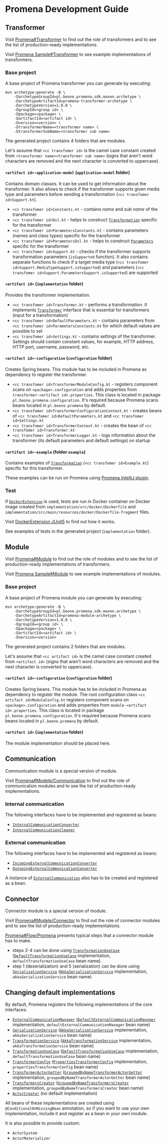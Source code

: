 # Promena Development Guide
## Transformer
Visit [Promena#Transformer](./README.md#transformer) to find out the role of transformers and to see the list of production-ready implementations. 

Visit [Promena Sample#Transformer](https://github.com/BeOne-PL/promena-sample#transformer) to see example implementations of transformers. 

### Base project
A base project of Promena transformer you can generate by executing: 
```
mvn archetype:generate -B \
    -DarchetypeGroupId=pl.beone.promena.sdk.maven.archetype \
    -DarchetypeArtifactId=promena-transformer-archetype \
    -DarchetypeVersion=1.0.0 \
    -DgroupId=<group id> \
    -Dpackage=<package> \
    -DartifactId=<artifact id> \
    -Dversion=<version> \
    -DtransformerName=<transformer name> \
    -DtransformerSubName=<transformer sub name>
```

The generated project contains 4 folders that are modules.

Let's assume that `<cc transfomer id>` is the camel case constant created from `<transformer name><transformer sub name>` (signs that aren't word characters are removed and the next character is converted to uppercase).

#### `<artifact id>-application-model` (`application-model` folder)
Contains domain classes. It can be used to get information about the transformer. It also allows to check if the transformer supports given media type and parameters before sending a transformation (`<cc transfomer id>Support.kt`). 
* `<cc transfomer id>Constants.kt` - contains *name* and *sub name* of the transformer
* `<cc transfomer id>Dsl.kt` - helps to construct [`Transformation`](./base/promena-transformer/contract/src/main/kotlin/pl/beone/promena/transformer/contract/transformation/Transformation.kt) specific for the transformer
* `<cc transfomer id>ParametersConstants.kt` - contains parameters (names and class types) specific for the transformer
* `<cc transfomer id>ParametersDsl.kt` - helps to construct [`Parameters`](./base/promena-transformer/contract/src/main/kotlin/pl/beone/promena/transformer/contract/model/Parameters.kt) specific for the transformer
* `<cc transfomer id>Support.kt` - checks if the transformer supports transformation parameters (`isSupported` function). It also contains separate functions to check if a target media type (`<cc transfomer id>Support.MediaTypeSupport.isSupported`) and parameters (`<cc transfomer id>Support.ParametersSupport.isSupported`) are supported

#### `<artifact id>` (`implementation` folder)
Provides the transformer implementation.
* `<cc transfomer id>Transformer.kt` - performs a transformation. It implements [`Transformer`](./base/promena-transformer/contract/src/main/kotlin/pl/beone/promena/transformer/contract/Transformer.kt) interface that is essential for transformers (input for a transformation)
* `<cc transfomer id>DefaultParameters.kt` - contains parameters from `<cc transfomer id>ParametersConstants.kt` for which default values are possible to set
* `<cc transfomer id>Settings.kt` - contains settings of the transformer. Settings should contain constant values, for example, HTTP address, HTTP port, username, password, etc.

#### `<artifact id>-configuration` (`configuration` folder)
Creates Spring beans. This module has to be included in Promena as dependency to register the transformer. 
* `<cc transfomer id>TransformerModuleConfig.kt` - registers component scans on `<package>.configuration` and adds properties from `transformer-<artifact id>.properties`. This class is located in package `pl.beone.promena.configuration`. It's required because Promena scans beans located in `pl.beone.promena` by default.
* `<cc transfomer id>TransformerConfigurationContext.kt` - creates beans of `<cc transfomer id>DefaultParameters.kt` and `<cc transfomer id>Settings.kt`
* `<cc transfomer id>TransformerContext.kt` - creates the bean of `<cc transfomer id>Transformer.kt`
* `<cc transfomer id>TransformerLogger.kt` - logs information about the transformer (its default parameters and default settings) on startup

#### `<artifact id>-example` (folder `example`)
Contains examples of [`Transformation`](./base/promena-transformer/contract/src/main/kotlin/pl/beone/promena/transformer/contract/transformation/Transformation.kt) (`<cc transfomer id>Example.kt`) specific for this transformer. 

These examples can be run on Promena using [Promena IntelliJ plugin](./README.md#intellij-plugin).

### Test
If [`DockerExtension`](https://github.com/BeOne-PL/lib-docker-extension-junit5/blob/master/src/main/kotlin/pl/beone/lib/junit/jupiter/external/DockerExtension.kt) is used, tests are run in Docker container on Docker image created from `implementation/src/docker/Dockerfile` and `implementation/src/main/resources/docker/Dockerfile-fragment` files.
  
Visit [DockerExtension JUnit5](https://github.com/BeOne-PL/lib-docker-extension-junit5) to find out how it works.
 
See examples of tests in the generated project (`implementation` folder).

## Module
Visit [Promena#Module](./README.md#module) to find out the role of modules and to see the list of production-ready implementations of transformers. 

Visit [Promena Sample#Module](https://github.com/BeOne-PL/promena-sample#module) to see example implementations of modules. 

### Base project
A base project of Promena module you can generate by executing: 
```
mvn archetype:generate -B \
    -DarchetypeGroupId=pl.beone.promena.sdk.maven.archetype \
    -DarchetypeArtifactId=promena-module-archetype \
    -DarchetypeVersion=1.0.0 \
    -DgroupId=<group id> \
    -Dpackage=<package> \
    -DartifactId=<artifact id> \
    -Dversion=<version>
```

The generated project contains 2 folders that are modules.

Let's assume that `<cc artifact id>` is the camel case constant created from `<artifact id>` (signs that aren't word characters are removed and the next character is converted to uppercase).

#### `<artifact id>-configuration` (`configuration` folder)
Creates Spring beans. This module has to be included in Promena as dependency to register the module. The root configuration class `<cc artifact id>ModuleConfig.kt` registers component scans on `<package>.configuration` and adds properties from `module-<artifact id>.properties`. This class is located in package `pl.beone.promena.configuration`. It's required because Promena scans beans located in `pl.beone.promena` by default.
 
#### `<artifact id>` (`implementation` folder) 
The module implementation should be placed here.

## Communication
Communication module is a special version of module.

Visit [Promena#Modele/Communication](./README.md#communication) to find out the role of communication modules and to see the list of production-ready implementations. 

### Internal communication
The following interfaces have to be implemented and registered as beans:
* [`InternalCommunicationConverter`](./base/promena-core/contract/contract/src/main/kotlin/pl/beone/promena/core/contract/communication/internal/InternalCommunicationConverter.kt) 
* [`InternalCommunicationCleaner`](./base/promena-core/contract/contract/src/main/kotlin/pl/beone/promena/core/contract/communication/internal/InternalCommunicationCleaner.kt)

### External communication
The following interfaces have to be implemented and registered as beans:
* [`IncomingExternalCommunicationConverter`](./base/promena-core/contract/contract/src/main/kotlin/pl/beone/promena/core/contract/communication/external/IncomingExternalCommunicationConverter.kt)
* [`OutgoingExternalCommunicationConverter`](./base/promena-core/contract/contract/src/main/kotlin/pl/beone/promena/core/contract/communication/external/OutgoingExternalCommunicationConverter.kt)

A instance of [`ExternalCommunication`](./base/promena-core/contract/contract/src/main/kotlin/pl/beone/promena/core/contract/communication/external/manager/ExternalCommunication.kt) also has to be created and registered as a bean.

## Connector
Connector module is a special version of module.

Visit [Promena#Modele/Connector](./README.md#connector) to find out the role of connector modules and to see the list of production-ready implementations. 

[Promena#Flow/Promena](./README.md#promena) presents typical steps that a connector module has to make.
* steps 2-4 can be done using [`TransformationUseCase`](./base/promena-core/contract/contract/src/main/kotlin/pl/beone/promena/core/contract/transformation/TransformationUseCase.kt) ([`DefaultTransformationUseCase`](./base/promena-core/use-case/src/main/kotlin/pl/beone/promena/core/usecase/transformation/DefaultTransformationUseCase.kt) implementation, `defaultTransformationUseCase` bean name).
* step 1 (deserialization) and 5 (serialization) can be done using [`SerializationService`](./base/promena-core/contract/contract/src/main/kotlin/pl/beone/promena/core/contract/serialization/SerializationService.kt) ([`AkkaSerializationService`](./base/promena-core/external/external-akka/src/main/kotlin/pl/beone/promena/core/external/akka/serialization/AkkaSerializationService.kt) implementation, `akkaSerializationService` bean name)

## Changing default implementations
By default, Promena registers the following implementations of the core interfaces:
* [`ExternalCommunicationManager`](./base/promena-core/contract/contract/src/main/kotlin/pl/beone/promena/core/contract/communication/external/manager/ExternalCommunicationManager.kt) ([`DefaultExternalCommunicationManager`](./base/promena-core/internal/internal/src/main/kotlin/pl/beone/promena/core/internal/communication/external/manager/DefaultExternalCommunicationManager.kt) implementation, `defaultExternalCommunicationManager` bean name)
* [`SerializationService`](./base/promena-core/contract/contract/src/main/kotlin/pl/beone/promena/core/contract/serialization/SerializationService.kt) ([`AkkaSerializationService`](./base/promena-core/external/external-akka/src/main/kotlin/pl/beone/promena/core/external/akka/serialization/AkkaSerializationService.kt) implementation, `akkaSerializationService` bean name)
* [`TransformationService`](./base/promena-core/contract/contract/src/main/kotlin/pl/beone/promena/core/contract/transformation/TransformationService.kt) ([`AkkaTransformationService`](./base/promena-core/external/external-akka/src/main/kotlin/pl/beone/promena/core/external/akka/transformation/AkkaTransformationService.kt) implementation, `akkaTransformationService` bean name)
* [`TransformationUseCase`](./base/promena-core/contract/contract/src/main/kotlin/pl/beone/promena/core/contract/transformation/TransformationUseCase.kt) ([`DefaultTransformationUseCase`](./base/promena-core/use-case/src/main/kotlin/pl/beone/promena/core/usecase/transformation/DefaultTransformationUseCase.kt) implementation, `defaultTransformationUseCase` bean name)
* [`TransformerConfig`](./base/promena-core/contract/contract/src/main/kotlin/pl/beone/promena/core/contract/transformer/config/TransformerConfig.kt) ([`PropertiesTransformerConfig`](./base/promena-core/external/external-spring/src/main/kotlin/pl/beone/promena/core/external/spring/transformer/config/PropertiesTransformerConfig.kt) implementation, `propertiesTransformerConfig` bean name)
* [`TransformerActorGetter`](./base/promena-core/contract/contract-akka/src/main/kotlin/pl/beone/promena/core/contract/actor/TransformerActorGetter.kt) ([`GroupedByNameTransformerActorGetter`](./base/promena-core/external/external-akka/src/main/kotlin/pl/beone/promena/core/external/akka/actor/GroupedByNameTransformerActorGetter.kt) implementation, `groupedByNameTransformerActorGetter` bean name)
* [`TransformersCreator`](./base/promena-core/contract/contract-akka/src/main/kotlin/pl/beone/promena/core/contract/transformer/config/TransformersCreator.kt) ([`GroupedByNameTransformersCreator`](./base/promena-core/external/external-akka/src/main/kotlin/pl/beone/promena/core/external/akka/transformer/config/GroupedByNameTransformersCreator.kt) implementation, `groupedByNameTransformersCreator` bean name)
* [`ActorCreator`](./base/promena-core/contract/contract-akka/src/main/kotlin/pl/beone/promena/core/contract/actor/config/ActorCreator.kt) (no default implementation)

All beans of these implementations are created using `@ConditionalOnMissingBean` annotation, so if you want to use your own implementation, include it and register as a bean in your own module.

It is also possible to provide custom:
* `ActorSystem`
* `ActorMaterializer`

